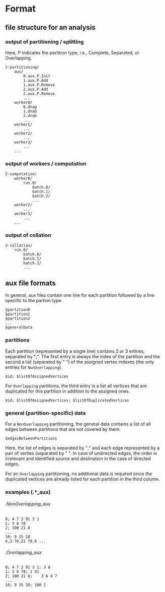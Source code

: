 # Format

## file structure for an analysis


### output of partitioning / splitting

Here, P indicates the partition type, i.e., Complete, Separated, or Overlapping.

	1-partitioning/
		aux/
			0.aux.P.Init			1.aux.P.Add			1.aux.P.Remove			2.aux.P.Add			2.aux.P.Remove
			...
		worker0/
			0.dnag			1.dnab			2.dnab
			...
		worker1/
			...
		worker2/
			...
		worker3/
			...
		...

### output of workers / computation

	2-computation/
		worker0/
			run.0/
				batch.0/
				batch.1/
				batch.2/
				...
		worker2/
			...
		worker3/
			...
		...


### output of collation

	3-collation/
		run.0/
			batch.0/
			batch.1/
			batch.2/
			...


## aux file formats

In general, aux files contain one line for each partition followed by a line specific to the partion type.

	$partition0
	$partition1
	$partition2
	...
	$generalData

### partitions

Each partition (represented by a single line) contains 2 or 3 entries, separated by ";".
The first entry is always the index of the partition and the second a list (separated by " ") of the assigned vertex indexes (the only entries for `NonOverlapping`).

	$id; $listOfAssignedVertices

For `Overlapping` partitions, the third entry is a list all vertices that are duplicated for this partition in addition to the assigned ones.

	$id; $listOfAssignedVertices; $listOfDuplicatedVertices

### general (partition-specific) data

For a `NonOverlapping` partitioning, the general data contains a list of all edges between partitions that are not covered by them:

	$edgesBetweenPartitions

Here, the list of edges is separated by ";" and each edge represented by a pair of verties (separated by " ".
In case of undirected edges, the order is irrelevant and identified source and destination in the case of directed edges.

For an `Overlapping` partitioning, no additional data is required since the duplicated vertices are already listed for each partition in the third column.

### examples (.*_aux)

###### .NonOverlapping_aux

	0; 4 7 2 91 3 1
	1; 3 6 78
	2; 100 21 8
	...
	10; 9 15 18
	4,3 78,21 78,8 ...

###### .Overlapping_aux

	0; 4 7 2 91 3 1; 3 8
	1; 3 6 78; 1 91
	2; 100 21 8; 	3 6 4 7
	...
	10; 9 15 18; 100 2